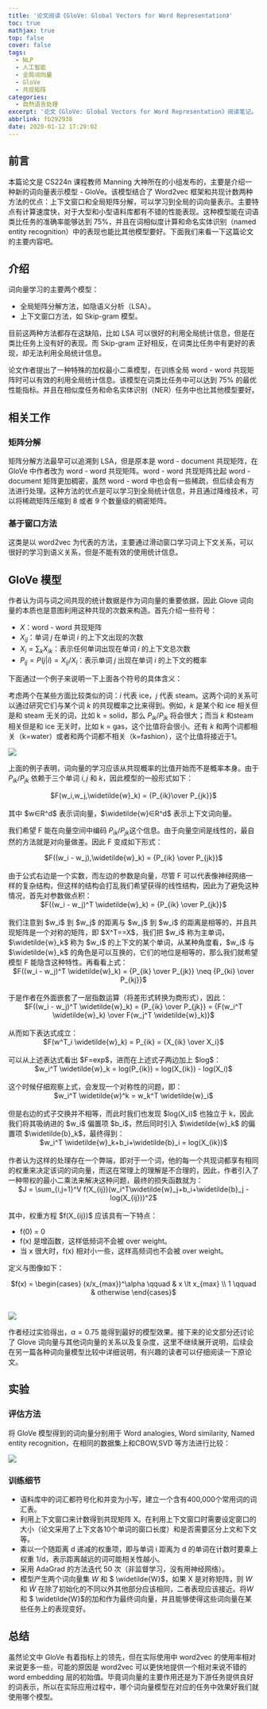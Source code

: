 ```yaml
---
title: '论文阅读《GloVe: Global Vectors for Word Representation》'
toc: true
mathjax: true
top: false
cover: false
tags:
  - NLP
  - 人工智能
  - 全局词向量
  - GloVe
  - 共现矩阵
categories:
  - 自然语言处理
excerpt: '论文《GloVe: Global Vectors for Word Representation》阅读笔记。'
abbrlink: fb292938
date: 2020-01-12 17:29:02
---
```


## 前言

本篇论文是 CS224n 课程教师 Manning 大神所在的小组发布的，主要是介绍一种新的词向量表示模型 - GloVe。该模型结合了 Word2vec 框架和共现计数两种方法的优点：上下文窗口和全局矩阵分解，可以学习到全局的词向量表示。主要特点有计算速度快，对于大型和小型语料库都有不错的性能表现。这种模型能在词语类比任务的准确率能够达到 75%，并且在词相似度计算和命名实体识别（named entity recognition）中的表现也能比其他模型要好。下面我们来看一下这篇论文的主要内容吧。



## 介绍

词向量学习的主要两个模型：

* 全局矩阵分解方法，如隐语义分析（LSA）。
* 上下文窗口方法，如 Skip-gram 模型。

目前这两种方法都存在这缺陷，比如 LSA 可以很好的利用全局统计信息，但是在类比任务上没有好的表现。而 Skip-gram 正好相反，在词类比任务中有更好的表现，却无法利用全局统计信息。

论文作者提出了一种特殊的加权最小二乘模型，在训练全局 word - word 共现矩阵时可以有效的利用全局统计信息。该模型在词类比任务中可以达到 75% 的最优性能指标。并且在相似度任务和命名实体识别（NER）任务中也比其他模型要好。



## 相关工作

### 矩阵分解

矩阵分解方法最早可以追溯到 LSA，但是原本是 word - document 共现矩阵，在 GloVe 中作者改为 word - word 共现矩阵。word - word 共现矩阵比起 word - document 矩阵更加稠密，虽然 word - word 中也会有一些稀疏，但后续会有方法进行处理。这种方法的优点是可以学习到全局统计信息，并且通过降维技术，可以将稀疏矩阵压缩到 8 或者 9 个数量级的稠密矩阵。

### 基于窗口方法

这类是以 word2vec 为代表的方法，主要通过滑动窗口学习词上下文关系，可以很好的学习到语义关系，但是不能有效的使用统计信息。



## GloVe 模型

作者认为词与词之间共现的统计数据是作为词向量的重要依据，因此 Glove 词向量的本质也是意图利用这种共现的次数来构造。首先介绍一些符号：

* $X$：word - word 共现矩阵
* $X_{ij}$：单词 $j$ 在单词 $i$ 的上下文出现的次数
* $X_i=\sum_k X_{ik}$：表示任何单词出现在单词 $i$ 的上下文总次数
* $P_{ij}=P(j|i)=X_{ij}/X_i$：表示单词 $j$ 出现在单词 $i$ 的上下文的概率

下面通过一个例子来说明一下上面各个符号的具体含义：

考虑两个在某些方面比较类似的词：$i$ 代表 ice，$j$ 代表 steam。这两个词的关系可以通过研究它们与某个词 $k$ 的共现概率之比来得到。例如，$k$ 是某个和 ice 相关但是和 steam 无关的词，比如 k = solid，那么 $P_{ik}/P_{jk}$ 将会很大；而当 $k$ 和steam 相关但是和 ice 无关时，比如 k = gas，这个比值将会很小。还有 $k$ 和两个词都相关（k=water）或者和两个词都不相关（k=fashion），这个比值将接近于1。

![](https://cdn.jsdelivr.net/gh/hiyoung123/CDN/img/img_paper_glove_example_001.png)

上面的例子表明，词向量的学习应该从共现概率的比值开始而不是概率本身。由于 $P_{ik}/P_{jk}$ 依赖于三个单词 $i,j$ 和 $k$，因此模型的一般形式如下：

<center>$F(w_i,w_j,\widetilde{w}_k) = {P_{ik}\over P_{jk}}$</center></br>
其中 $w∈R^d$ 表示词向量，$\widetilde{w}∈R^d$ 表示上下文词向量。

我们希望 F 能在向量空间中编码 $P_{ik}/P_{jk}$这个信息。由于向量空间是线性的，最自然的方法就是对向量做差。因此 F 变成如下形式：

<center>$F((w_i - w_j),\widetilde{w}_k) = {P_{ik} \over P_{jk}}$</center></br>
由于公式右边是一个实数，而左边的参数是向量，尽管 F 可以代表像神经网络一样的复杂结构，但这样的结构会打乱我们希望获得的线性结构，因此为了避免这种情况，首先对参数做点积：

<center>$F((w_i - w_j)^T \widetilde{w}_k) = {P_{ik} \over P_{jk}}$</center></br>
我们注意到 $w_i$ 到 $w_j$ 的距离与 $w_j$ 到 $w_i$ 的距离是相等的，并且共现矩阵是一个对称的矩阵，即 $X^T==X$，我们把 $w_i$ 称为主单词，$\widetilde{w}_k$ 称为 $w_i$ 的上下文的某个单词，从某种角度看，$w_i$ 与 $\widetilde{w}_k$ 的角色是可以互换的，它们的地位是相等的，那么我们就希望模型 F 能隐含这种特性。再看看上式：

<center>$F((w_i - w_j)^T \widetilde{w}_k) = {P_{ik} \over P_{jk}} \neq {P_{ki} \over P_{kj}}$ </center></br>
于是作者在外面嵌套了一层指数运算（将差形式转换为商形式），因此：

<center>$F((w_i - w_j)^T \widetilde{w}_k) = {P_{ik} \over P_{jk}} = {F(w_i^T \widetilde{w}_k) \over F(w_j^T \widetilde{w}_k)}$ </center></br>
从而如下表达式成立：

<center>$F(w^T_i \widetilde{w}_k) = P_{ik} = {X_{ik} \over X_i}$</center></br>
可以从上述表达式看出 $F=exp$，进而在上述式子两边加上 $log$：

<center>$w_i^T \widetilde{w}_k = log(P_{ik}) = log(X_{ik}) - log(X_i)$</center></br>
这个时候仔细观察上式，会发现一个对称性的问题，即：

<center>$w_i^T \widetilde{w}^k = w_k^T \widetilde{w}_i$</center></br>
但是右边的式子交换并不相等，而此时我们也发现 $log(X_i)$ 也独立于 k，因此我们将其吸纳进的 $w_i$ 偏置项 $b_i$，然后同时引入 $\widetilde{w}_k$ 的偏置项 $\widetilde{b}_k$，最终得到：

<center>$w_i^T \widetilde{w}_k+b_i+\widetilde{b}_i = log(X_{ik})$</center></br>
作者认为这样的处理存在一个弊端，即对于一个词，他的每一个共现词都享有相同的权重来决定该词的词向量，而这在常理上的理解是不合理的，因此，作者引入了一种带权的最小二乘法来解决这种问题，最终的损失函数就为：

<center>$J = \sum_{i,j=1}^V f(X_{ij})(w_i^T\widetilde{w}_j+b_i+\widetilde{b}_j - log(X_{ij}))^2$</center></br>
其中，权重方程 $f(X_{ij})$ 应该具有一下特点：

* f(0) = 0
* f(x) 是增函数，这样低频词不会被 over weight。
* 当 x 很大时，f(x) 相对小一些，这样高频词也不会被 over weight。

定义与图像如下：

<center>$f(x) =
\begin{cases}
(x/x_{max})^\alpha \qquad & x \lt x_{max} \\
1 \qquad & otherwise
\end{cases}$</center></br>

![](https://cdn.jsdelivr.net/gh/hiyoung123/CDN/img/img_paper_glove_f_visa_001.png)

作者经过实验得出，$\alpha = 0.75$ 能得到最好的模型效果。接下来的论文部分还讨论了 Glove 词向量与其他词向量的关系以及复杂度，这里不继续展开说明，后续会在另一篇各种词向量模型比较中详细说明，有兴趣的读者可以仔细阅读一下原论文。



## 实验

### 评估方法

将 GloVe 模型得到的词向量分别用于 Word analogies, Word similarity, Named entity recognition，在相同的数据集上和CBOW,SVD 等方法进行比较：

![](https://cdn.jsdelivr.net/gh/hiyoung123/CDN/img/img_paper_glove_compare_001.png)

### 训练细节

* 语料库中的词汇都符号化和并变为小写，建立一个含有400,000个常用词的词汇表。
* 利用上下文窗口来计数得到共现矩阵 X。在利用上下文窗口时需要设定窗口的大小（论文采用了上下文各10个单词的窗口长度）和是否需要区分上文和下文等。
* 乘以一个随距离 d 递减的权重项，即与单词 i 距离为 d 的单词在计数时要乘上权重 1/d，表示距离越远的词可能相关性越小。
* 采用 AdaGrad 的方法迭代 50 次（非监督学习，没有用神经网络）。
* 模型产生两个词向量集 $W$ 和 $ \widetilde{W}$，如果 X 是对称矩阵，则 $W$ 和 $\widetilde{W}$ 在除了初始化的不同以外其他部分应该相同，二者表现应该接近。将$W$ 和 $ \widetilde{W}$的加和作为最终词向量，并且能够使得这些词向量在某些任务上的表现变好。 



## 总结

虽然论文中 GloVe 有着指标上的领先，但在实际使用中 word2vec 的使用率相对来说更多一些，可能的原因是 word2vec 可以更快地提供一个相对来说不错的 word embedding 层的初始值。毕竟词向量的主要作用还是为下游任务提供良好的词表示，所以在实际应用过程中，哪个词向量模型在对应的任务中效果好我们就使用哪个模型。
